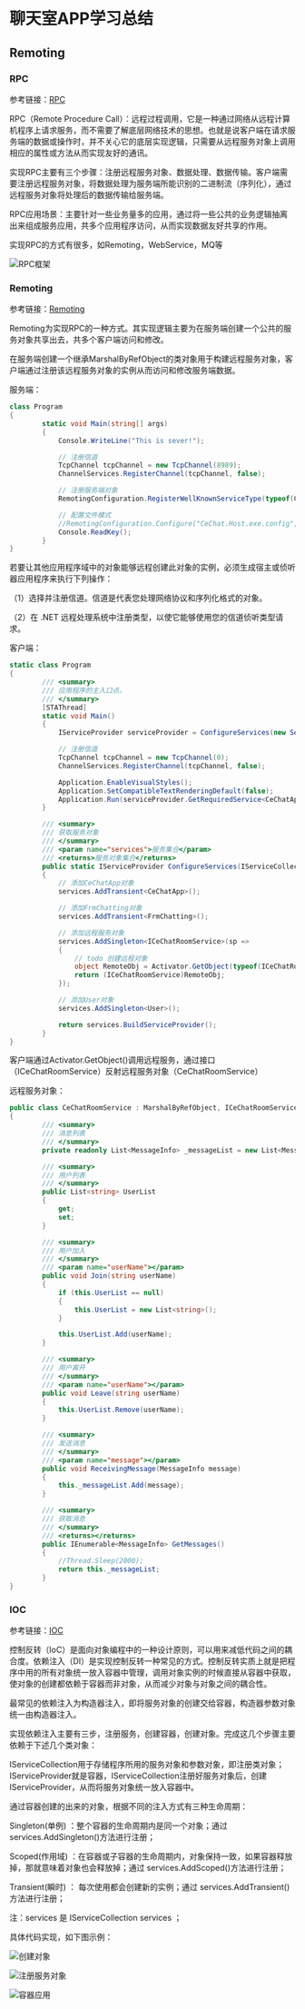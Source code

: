 # 聊天室APP学习总结

## Remoting

### RPC

参考链接：[RPC](https://mp.weixin.qq.com/s/UYL8yD9lusl3ELPSiIDk_A)

RPC（Remote Procedure Call）：远程过程调用，它是一种通过网络从远程计算机程序上请求服务，而不需要了解底层网络技术的思想。也就是说客户端在请求服务端的数据或操作时，并不关心它的底层实现逻辑，只需要从远程服务对象上调用相应的属性或方法从而实现友好的通讯。

实现RPC主要有三个步骤：注册远程服务对象、数据处理、数据传输。客户端需要注册远程服务对象，将数据处理为服务端所能识别的二进制流（序列化），通过远程服务对象将处理后的数据传输给服务端。

RPC应用场景：主要针对一些业务量多的应用，通过将一些公共的业务逻辑抽离出来组成服务应用，共多个应用程序访问，从而实现数据友好共享的作用。

实现RPC的方式有很多，如Remoting，WebService，MQ等

![RPC框架](img\RPC框架.png)

### Remoting

参考链接：[Remoting](https://docs.microsoft.com/zh-cn/previous-versions/dotnet/netframework-4.0/kwdt6w2k(v%3Dvs.100))

Remoting为实现RPC的一种方式。其实现逻辑主要为在服务端创建一个公共的服务对象共享出去，共多个客户端访问和修改。

在服务端创建一个继承MarshalByRefObject的类对象用于构建远程服务对象，客户端通过注册该远程服务对象的实例从而访问和修改服务端数据。

服务端：

```C#
class Program
{
        static void Main(string[] args)
        {
            Console.WriteLine("This is sever!");

            // 注册信道
            TcpChannel tcpChannel = new TcpChannel(8989);
            ChannelServices.RegisterChannel(tcpChannel, false);

            // 注册服务端对象
            RemotingConfiguration.RegisterWellKnownServiceType(typeof(CeChatRoomService), nameof(CeChatRoomService), WellKnownObjectMode.Singleton);

            // 配置文件模式
            //RemotingConfiguration.Configure("CeChat.Host.exe.config", false);
            Console.ReadKey();
        }
}
```

若要让其他应用程序域中的对象能够远程创建此对象的实例，必须生成宿主或侦听器应用程序来执行下列操作：

（1）选择并注册信道。信道是代表您处理网络协议和序列化格式的对象。

（2）在 .NET 远程处理系统中注册类型，以使它能够使用您的信道侦听类型请求。



客户端：

```C#
static class Program
{
        /// <summary>
        /// 应用程序的主入口点。
        /// </summary>
        [STAThread]
        static void Main()
        {
            IServiceProvider serviceProvider = ConfigureServices(new ServiceCollection());

            // 注册信道
            TcpChannel tcpChannel = new TcpChannel(0);
            ChannelServices.RegisterChannel(tcpChannel, false);

            Application.EnableVisualStyles();
            Application.SetCompatibleTextRenderingDefault(false);
            Application.Run(serviceProvider.GetRequiredService<CeChatApp>());
        }

        /// <summary>
        /// 获取服务对象
        /// </summary>
        /// <param name="services">服务集合</param>
        /// <returns>服务对象集合</returns>
        public static IServiceProvider ConfigureServices(IServiceCollection services)
        {
            // 添加CeChatApp对象
            services.AddTransient<CeChatApp>();

            // 添加FrmChatting对象
            services.AddTransient<FrmChatting>();

            // 添加远程服务对象
            services.AddSingleton<ICeChatRoomService>(sp =>
            {
                // todo 创建远程对象
                object RemoteObj = Activator.GetObject(typeof(ICeChatRoomService), "tcp://localhost:8989/CeChatRoomService");
                return (ICeChatRoomService)RemoteObj;
            });

            // 添加User对象
            services.AddSingleton<User>();

            return services.BuildServiceProvider();
        }
}
```

客户端通过Activator.GetObject()调用远程服务，通过接口（ICeChatRoomService）反射远程服务对象（CeChatRoomService）

远程服务对象：

```C#
public class CeChatRoomService : MarshalByRefObject, ICeChatRoomService
{
        /// <summary>
        /// 消息列表
        /// </summary>
        private readonly List<MessageInfo> _messageList = new List<MessageInfo>();

        /// <summary>
        /// 用户列表
        /// </summary>
        public List<string> UserList
        {
            get;
            set;
        }

        /// <summary>
        /// 用户加入
        /// </summary>
        /// <param name="userName"></param>
        public void Join(string userName)
        {
            if (this.UserList == null)
            {
                this.UserList = new List<string>();
            }

            this.UserList.Add(userName);
        }

        /// <summary>
        /// 用户离开
        /// </summary>
        /// <param name="userName"></param>
        public void Leave(string userName)
        {
            this.UserList.Remove(userName);
        }

        /// <summary>
        /// 发送消息
        /// </summary>
        /// <param name="message"></param>
        public void ReceivingMessage(MessageInfo message)
        {
            this._messageList.Add(message);
        }

        /// <summary>
        /// 获取消息
        /// </summary>
        /// <returns></returns>
        public IEnumerable<MessageInfo> GetMessages()
        {
            //Thread.Sleep(2000);
            return this._messageList;
        }
}
```





### IOC

参考链接：[IOC](https://mp.weixin.qq.com/s/W9L8jHFMV-yLUaRBKn4Adg)

控制反转（IoC）是面向对象编程中的一种设计原则，可以用来减低代码之间的耦合度。依赖注入（DI）是实现控制反转一种常见的方式。控制反转实质上就是把程序中用的所有对象统一放入容器中管理，调用对象实例的时候直接从容器中获取，使对象的创建都依赖于容器而非对象，从而减少对象与对象之间的耦合性。

最常见的依赖注入为构造器注入，即将服务对象的创建交给容器，构造器参数对象统一由构造器注入。

实现依赖注入主要有三步，注册服务，创建容器，创建对象。完成这几个步骤主要依赖于下述几个类对象：

IServiceCollection用于存储程序所用的服务对象和参数对象，即注册类对象；IServiceProvider就是容器，IServiceCollection注册好服务对象后，创建IServiceProvider，从而将服务对象统一放入容器中。

通过容器创建的出来的对象，根据不同的注入方式有三种生命周期：

Singleton(单例) ：整个容器的生命周期内是同一个对象；通过 services.AddSingleton()方法进行注册；

Scoped(作用域) ：在容器或子容器的生命周期内，对象保持一致，如果容器释放掉，那就意味着对象也会释放掉；通过 services.AddScoped()方法进行注册；

Transient(瞬时) ： 每次使用都会创建新的实例；通过 services.AddTransient()方法进行注册；

注：services 是  IServiceCollection services ；

具体代码实现，如下图示例：

![创建对象](img\创建容器.png)

![注册服务对象](img\注册服务对象.png)

![容器应用](img\容器应用.png)


